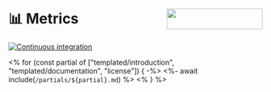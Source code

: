 # 📊 Metrics [<img src="https://api.producthunt.com/widgets/embed-image/v1/featured.svg?post_id=280144&theme=dark" alt="" align="right" width="190" height="41">](https://www.producthunt.com/posts/github-metrics?utm_source=badge-featured&utm_medium=badge&utm_source=badge-github-metrics)

[![Continuous integration](https://github.com/jparruda/metrics/actions/workflows/ci.yml/badge.svg)](https://github.com/jparruda/metrics/actions/workflows/ci.yml)

<% for (const partial of ["templated/introduction", "templated/documentation", "license"]) { -%>
<%- await include(`/partials/${partial}.md`) %>
<% } %>
